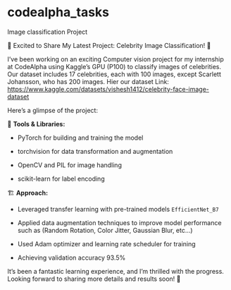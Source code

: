 # codealpha_tasks
Image classification Project


🚀 Excited to Share My Latest Project: Celebrity Image Classification! 🎉



I’ve been working on an exciting Computer vision project for my internship at CodeAlpha using Kaggle’s GPU (P100) to classify images of celebrities. Our dataset includes 17 celebrities, each with 100 images, except Scarlett Johansson, who has 200 images.
Hier our dataset Link: https://www.kaggle.com/datasets/vishesh1412/celebrity-face-image-dataset



Here’s a glimpse of the project:



🔧 **Tools & Libraries:**

- PyTorch for building and training the model

- torchvision for data transformation and augmentation

- OpenCV and PIL for image handling

- scikit-learn for label encoding



🏗️ **Approach:**

- Leveraged transfer learning with pre-trained models `EfficientNet_B7`

- Applied data augmentation techniques to improve model performance such as (Random Rotation, Color Jitter, Gaussian Blur, etc...)

- Used Adam optimizer and learning rate scheduler for training

- Achieving validation accuracy 93.5%



It’s been a fantastic learning experience, and I’m thrilled with the progress. Looking forward to sharing more details and results soon! 🚀
